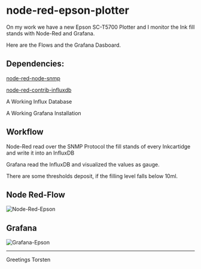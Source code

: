 # node-red-epson-plotter

On my work we have a new Epson SC-T5700 Plotter and I monitor the Ink fill stands with
Node-Red and Grafana.

Here are the Flows and the Grafana Dasboard.

## Dependencies:

[node-red-node-snmp](https://flows.nodered.org/node/node-red-node-snmp)

[node-red-contrib-influxdb](https://flows.nodered.org/node/node-red-contrib-influxdb)

A Working Influx Database

A Working Grafana Installation

## Workflow

Node-Red read over the SNMP Protocol the fill stands of every Inkcartidge and write it into an InfluxDB

Grafana read the InfluxDB and visualized the values as gauge. 

There are some thresholds deposit, if the filling level falls below 10ml.


## Node Red-Flow

![Node-Red-Epson](https://github.com/user-attachments/assets/a5f746a0-a818-4cb1-9c09-b6b5404535aa)

## Grafana
![Grafana-Epson](https://github.com/user-attachments/assets/40774f93-7318-4f44-b8a3-cd643901fabc)



-------------------------------------------



Greetings Torsten





